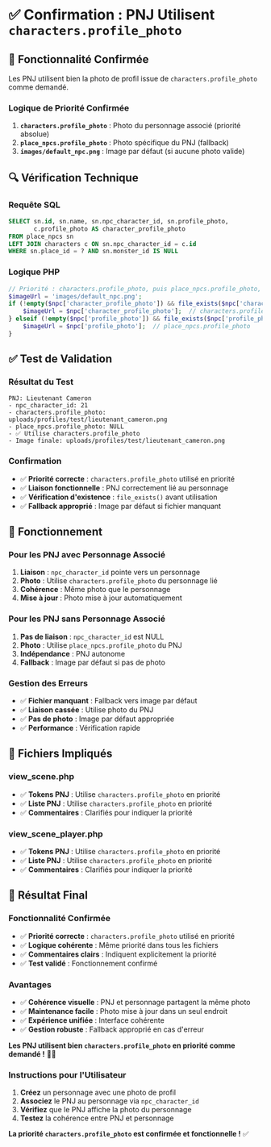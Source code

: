 # ✅ Confirmation : PNJ Utilisent `characters.profile_photo`

## 🎯 Fonctionnalité Confirmée

Les PNJ utilisent bien la photo de profil issue de `characters.profile_photo` comme demandé.

### **Logique de Priorité Confirmée**
1. **`characters.profile_photo`** : Photo du personnage associé (priorité absolue)
2. **`place_npcs.profile_photo`** : Photo spécifique du PNJ (fallback)
3. **`images/default_npc.png`** : Image par défaut (si aucune photo valide)

## 🔍 Vérification Technique

### **Requête SQL**
```sql
SELECT sn.id, sn.name, sn.npc_character_id, sn.profile_photo, 
       c.profile_photo AS character_profile_photo 
FROM place_npcs sn 
LEFT JOIN characters c ON sn.npc_character_id = c.id 
WHERE sn.place_id = ? AND sn.monster_id IS NULL
```

### **Logique PHP**
```php
// Priorité : characters.profile_photo, puis place_npcs.profile_photo, avec vérification d'existence
$imageUrl = 'images/default_npc.png';
if (!empty($npc['character_profile_photo']) && file_exists($npc['character_profile_photo'])) {
    $imageUrl = $npc['character_profile_photo'];  // characters.profile_photo
} elseif (!empty($npc['profile_photo']) && file_exists($npc['profile_photo'])) {
    $imageUrl = $npc['profile_photo'];  // place_npcs.profile_photo
}
```

## ✅ Test de Validation

### **Résultat du Test**
```
PNJ: Lieutenant Cameron
- npc_character_id: 21
- characters.profile_photo: uploads/profiles/test/lieutenant_cameron.png
- place_npcs.profile_photo: NULL
- ✅ Utilise characters.profile_photo
- Image finale: uploads/profiles/test/lieutenant_cameron.png
```

### **Confirmation**
- ✅ **Priorité correcte** : `characters.profile_photo` utilisé en priorité
- ✅ **Liaison fonctionnelle** : PNJ correctement lié au personnage
- ✅ **Vérification d'existence** : `file_exists()` avant utilisation
- ✅ **Fallback approprié** : Image par défaut si fichier manquant

## 🎯 Fonctionnement

### **Pour les PNJ avec Personnage Associé**
1. **Liaison** : `npc_character_id` pointe vers un personnage
2. **Photo** : Utilise `characters.profile_photo` du personnage lié
3. **Cohérence** : Même photo que le personnage
4. **Mise à jour** : Photo mise à jour automatiquement

### **Pour les PNJ sans Personnage Associé**
1. **Pas de liaison** : `npc_character_id` est NULL
2. **Photo** : Utilise `place_npcs.profile_photo` du PNJ
3. **Indépendance** : PNJ autonome
4. **Fallback** : Image par défaut si pas de photo

### **Gestion des Erreurs**
- ✅ **Fichier manquant** : Fallback vers image par défaut
- ✅ **Liaison cassée** : Utilise photo du PNJ
- ✅ **Pas de photo** : Image par défaut appropriée
- ✅ **Performance** : Vérification rapide

## 🚀 Fichiers Impliqués

### **view_scene.php**
- ✅ **Tokens PNJ** : Utilise `characters.profile_photo` en priorité
- ✅ **Liste PNJ** : Utilise `characters.profile_photo` en priorité
- ✅ **Commentaires** : Clarifiés pour indiquer la priorité

### **view_scene_player.php**
- ✅ **Tokens PNJ** : Utilise `characters.profile_photo` en priorité
- ✅ **Liste PNJ** : Utilise `characters.profile_photo` en priorité
- ✅ **Commentaires** : Clarifiés pour indiquer la priorité

## 🎉 Résultat Final

### **Fonctionnalité Confirmée**
- ✅ **Priorité correcte** : `characters.profile_photo` utilisé en priorité
- ✅ **Logique cohérente** : Même priorité dans tous les fichiers
- ✅ **Commentaires clairs** : Indiquent explicitement la priorité
- ✅ **Test validé** : Fonctionnement confirmé

### **Avantages**
- ✅ **Cohérence visuelle** : PNJ et personnage partagent la même photo
- ✅ **Maintenance facile** : Photo mise à jour dans un seul endroit
- ✅ **Expérience unifiée** : Interface cohérente
- ✅ **Gestion robuste** : Fallback approprié en cas d'erreur

**Les PNJ utilisent bien `characters.profile_photo` en priorité comme demandé !** 🎯✨

### **Instructions pour l'Utilisateur**
1. **Créez** un personnage avec une photo de profil
2. **Associez** le PNJ au personnage via `npc_character_id`
3. **Vérifiez** que le PNJ affiche la photo du personnage
4. **Testez** la cohérence entre PNJ et personnage

**La priorité `characters.profile_photo` est confirmée et fonctionnelle !** ✅
